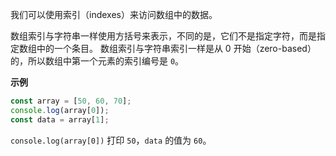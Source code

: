 我们可以使用索引（indexes）来访问数组中的数据。

数组索引与字符串一样使用方括号来表示，不同的是，它们不是指定字符，而是指定数组中的一个条目。 数组索引与字符串索引一样是从 0 开始（zero-based）的，所以数组中第一个元素的索引编号是 `0`。

**示例**

```js
const array = [50, 60, 70];
console.log(array[0]);
const data = array[1];
```

`console.log(array[0])` 打印 `50`，`data` 的值为 `60`。
